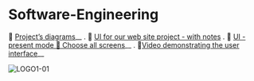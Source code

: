 # Software-Engineering



🔷 [Project’s diagrams](https://night-tea-b45.notion.site/Project-s-diagrams-8ee67498a5194a45ad17afd8f4bcc418?pvs=4)__
.
🔷 [UI for our web site project - with notes](https://app.visily.ai/projects/9e9f441d-f5ea-4384-85fc-170508559266/boards/956756)
.
🔷 [UI - present mode 🔔 Choose all screens](https://app.visily.ai/projects/9e9f441d-f5ea-4384-85fc-170508559266/boards/956756/presenter?play-mode=All%20screens)__
.
🔷[Video demonstrating the user interface](https://drive.google.com/file/d/1bMzrqk7A_bBfl56sBaReGSz3mWiOQ5fC/view?usp=sharing)__

![LOGO1-01](https://github.com/shahdqalalweh/Software-Engineering/assets/146375137/6809bfea-518d-48f5-8a78-ce3ee6bfacfe)



